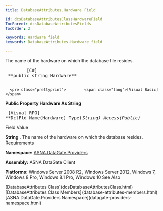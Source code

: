 ```yaml
---
title: DatabaseAttributes.Hardware Field

Id: dcsDatabaseAttributesClassHardwareField
TocParent: dcsDatabaseAttributesFields
TocOrder: 2

keywords: Hardware field
keywords: DatabaseAttributes.Hardware field

---
```


The name of the hardware on which the database file resides.
<pre class="prettyprint">        <span class="lang">[C#]</span>
 **public string Hardware** 
      </pre>
      <pre class="prettyprint">        <span class="lang">[Visual Basic] </span>
 **Public Property Hardware As String** 
      </pre>
      <pre class="prettyprint">        <span class="lang">[Visual RPG]</span>
 **DclFld Name(Hardware) Type(*String) Access(*Public)** 
      </pre>

Field
 Value

**String** . The name of the hardware on which the database resides.
Requirements

**Namespace:** [ ASNA.DataGate.Providers](datagate-providers-namespace.html) 

**Assembly:** ASNA DataGate Client

**Platforms:** Windows Server 2008 R2, Windows Server 2012, Windows 7, Windows 8 Pro, Windows 8.1 Pro, Windows 10
See Also

<dl />
      [DatabaseAttributes Class](dcsDatabaseAttributesClass.html)
      <br />
      [DatabaseAttributes Class Members](database-attributes-members.html)
      <br />
      [ASNA.DataGate.Providers Namespace](datagate-providers-namespace.html)

